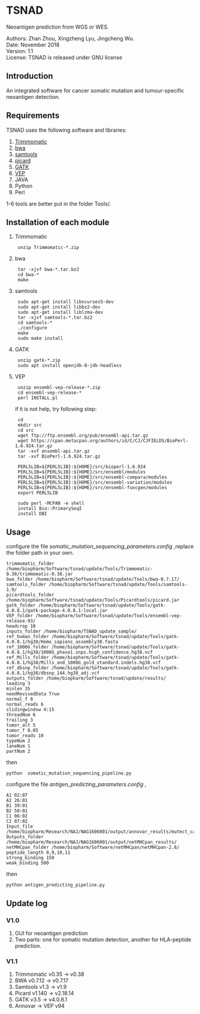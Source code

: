 # TSNAD
 
 Neoantigen prediction from WGS or WES.    
   
 Authors: Zhan Zhou, Xingzheng Lyu, Jingcheng Wu.  
 Date: November 2018  
 Version: 1.1  
 License: TSNAD is released under GNU license  

## Introduction  

An integrated software for cancer somatic mutation and tumour-specific neoantigen detection.  

## Requirements
TSNAD uses the following software and libraries:  
  	
1. [Trimmomatic](http://www.usadellab.org/cms/uploads/supplementary/Trimmomatic/Trimmomatic-Src-0.38.zip)  
2. [bwa](https://sourceforge.net/projects/bio-bwa/files/bwa-0.7.17.tar.bz2/download)  
3. [samtools](https://sourceforge.net/projects/samtools/files/latest/download)  
4. [picard](https://github.com/broadinstitute/picard/releases/download/2.18.15/picard.jar)    
5. [GATK](https://github.com/broadinstitute/gatk/releases/download/4.0.11.0/gatk-4.0.11.0.zip)   
6. [VEP](https://github.com/Ensembl/ensembl-vep/archive/release/94.zip)   
7. JAVA     
8. Python    
9. Perl   
  
1-6 tools are better put in the folder Tools/.   

## Installation of each module
1. Trimmomatic   

		unzip Trimmomatic-*.zip

2. bwa

		tar -xjvf bwa-*.tar.bz2
		cd bwa-*
		make

3. samtools
	
		sudo apt-get install libncurses5-dev
		sudo apt-get install libbz2-dev
		sudo apt-get install liblzma-dev
		tar -xjvf samtools-*.tar.bz2
		cd samtools-*
		./configure
		make
		sudo make install

4. GATK

		unzip gatk-*.zip
		sudo apt install openjdk-8-jdk-headless
	
5. VEP

		unzip ensembl-vep-release-*.zip
		cd ensembl-vep-release-*
		perl INSTALL.pl
	
	if it is not help, try following step:
		
		cd 
		mkdir src
		cd src
		wget ftp://ftp.ensembl.org/pub/ensembl-api.tar.gz
		wget https://cpan.metacpan.org/authors/id/C/CJ/CJFIELDS/BioPerl-1.6.924.tar.gz
		tar -xvf ensembl-api.tar.gz
		tar -xvf BioPerl-1.6.924.tar.gz
		
		PERL5LIB=${PERL5LIB}:${HOME}/src/bioperl-1.6.924
		PERL5LIB=${PERL5LIB}:${HOME}/src/ensembl/modules
		PERL5LIB=${PERL5LIB}:${HOME}/src/ensembl-compara/modules
		PERL5LIB=${PERL5LIB}:${HOME}/src/ensembl-variation/modules
		PERL5LIB=${PERL5LIB}:${HOME}/src/ensembl-funcgen/modules
		export PERL5LIB
		
		sudo perl -MCPAN -e shell
		install Bio::PrimarySeqI
		install DBI

## Usage

configure the file *somatic_mutation_sequencing_parameters.config* ,replace the folder path in your own.
	
	trimmomatic_folder /home/biopharm/Software/tsnad/update/Tools/Trimmomatic-0.38/trimmomatic-0.38.jar
	bwa_folder /home/biopharm/Software/tsnad/update/Tools/bwa-0.7.17/
	samtools_folder /home/biopharm/Software/tsnad/update/Tools/samtools-1.9/
	picardtools_folder /home/biopharm/Software/tsnad/update/Tools/Picardtools/picard.jar
	gatk_folder /home/biopharm/Software/tsnad/update/Tools/gatk-4.0.8.1/gatk-package-4.0.8.1-local.jar
	VEP_folder /home/biopharm/Software/tsnad/update/Tools/ensembl-vep-release-93/
	headcrop 10
	inputs_folder /home/biopharm/TSNAD_update_sample/
	ref_human_folder /home/biopharm/Software/tsnad/update/Tools/gatk-4.0.8.1/hg38/Homo_sapiens_assembly38.fasta
	ref_1000G_folder /home/biopharm/Software/tsnad/update/Tools/gatk-4.0.8.1/hg38/1000G_phase1.snps.high_confidence.hg38.vcf
	ref_Mills_folder /home/biopharm/Software/tsnad/update/Tools/gatk-4.0.8.1/hg38/Mills_and_1000G_gold_standard.indels.hg38.vcf
	ref_dbsnp_folder /home/biopharm/Software/tsnad/update/Tools/gatk-4.0.8.1/hg38/dbsnp_144.hg38_adj.vcf
	outputs_folder /home/biopharm/Software/tsnad/update/results/
	leading 3
	minlen 35
	needRevisedData True
	normal_f 0
	normal_reads 6
	slidingwindow 4:15
	threadNum 6
	trailing 3
	tumor_alt 5
	tumor_f 0.05
	tumor_reads 10
	typeNum 2
	laneNum 1
	partNum 2

then 

	python  somatic_mutation_sequencing_pipeline.py

configure the file *antigen_predicting_parameters.config* ,

	A1 02:07
	A2 26:01
	B1 39:01
	B2 50:01
	C1 06:02
	C2 07:02
	Input_file /home/biopharm/Research/NAJ/NAG1606001/output/annovar_results/mutect_call_missenseMutation.txt
	Outputs_folder /home/biopharm/Research/NAJ/NAG1606001/output/netMHCpan_results/
	netMHCpan_folder /home/biopharm/Software/netMHCpan/netMHCpan-2.8/
	peptide_length 8,9,10,11
	strong_binding 150
	weak_binding 500

then 

	python antigen_predicting_pipeline.py

## Update log

### V1.0 
1. GUI for neoantigen prediction  
2. Two parts: one for somatic mutation detection, another for HLA-peptide prediction.

### V1.1
1. Trimmomatic v0.35 -> v0.38  
2. BWA v0.7.12 -> v0.7.17  
3. Samtools v1.3 -> v1.9  
4. Picard v1.140 -> v2.18.14  
5. GATK v3.5 -> v4.0.8.1  
6. Annovar -> VEP v94  
 

  
 

